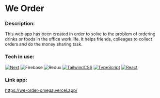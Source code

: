 # We Order

### Description:
This web app has been created in order to solve to the problem of ordering drinks or foods in the office work life. It helps friends, colleages to collect orders and do the money sharing task.

### Tech in use:
[![Next][Next.js]][Next-url]
![Firebase]
![Redux]
[![TailwindCSS][TailwindCSS]][TailwindCSS-url]
[![TypeScript][TypeScript]][TypeScript-url]
[![React][React.js]][React-url]

### Link app:
https://we-order-omega.vercel.app/

<!-- MARKDOWN LINKS & IMAGES -->

[React.js]: https://img.shields.io/badge/React-20232A?style=for-the-badge&logo=react&logoColor=61DAFB
[React-url]: https://reactjs.org/

[Next.js]: https://img.shields.io/badge/next.js-000000?style=for-the-badge&logo=nextdotjs&logoColor=white
[Next-url]: https://nextjs.org/

[TypeScript]: https://img.shields.io/badge/TypeScript-20232A?style=for-the-badge&logo=typescript&logoColor=3a7dc8
[TypeScript-url]: https://www.typescriptlang.org/

[Git]: https://img.shields.io/badge/Git-20232A?style=for-the-badge&logo=git&logoColor=f24a31
[Git-url]: https://git-scm.com/

[TailwindCSS]: https://img.shields.io/badge/TailwindCSS-20232A?style=for-the-badge&logo=tailwindcss&logoColor=61DAFB
[TailwindCSS-url]: https://tailwindcss.com/

[Redux]: https://img.shields.io/badge/Redux-20232A?style=for-the-badge&logo=redux&logoColor=7247b5

[Firebase]: https://img.shields.io/badge/Firebase-20232A?style=for-the-badge&logo=firebase&logoColor=ffcb2d
